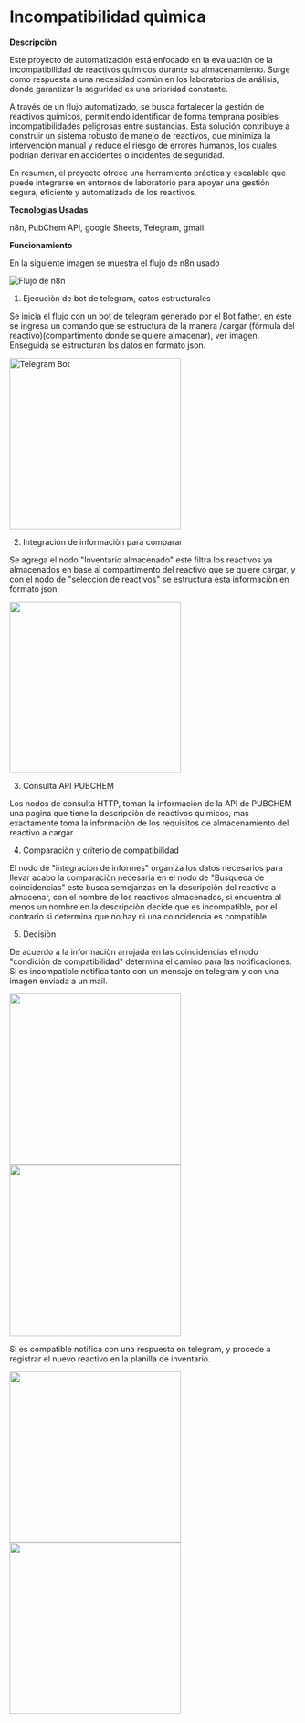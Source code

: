 # Incompatibilidad quìmica

**Descripciòn**

Este proyecto de automatización está enfocado en la evaluación de la incompatibilidad de reactivos químicos durante su almacenamiento. Surge como respuesta a una necesidad común en los laboratorios de análisis, donde garantizar la seguridad es una prioridad constante.

A través de un flujo automatizado, se busca fortalecer la gestión de reactivos químicos, permitiendo identificar de forma temprana posibles incompatibilidades peligrosas entre sustancias. Esta solución contribuye a construir un sistema robusto de manejo de reactivos, que minimiza la intervención manual y reduce el riesgo de errores humanos, los cuales podrían derivar en accidentes o incidentes de seguridad.

En resumen, el proyecto ofrece una herramienta práctica y escalable que puede integrarse en entornos de laboratorio para apoyar una gestión segura, eficiente y automatizada de los reactivos.

**Tecnologias Usadas**

n8n, PubChem API, google Sheets, Telegram, gmail.

**Funcionamiento**

En la siguiente imagen se muestra el flujo de n8n usado

![Flujo de n8n](https://github.com/Robchem95/N8N-Incompatibilidad-Quimica/blob/main/Imagenes%20n8n%20incompatibilidad%20qu%C3%ACmica/Captura%20de%20pantalla%202025-07-10%20105304.png)

1. Ejecuciòn de bot de telegram, datos estructurales

Se inicia el flujo con un bot de telegram generado por el Bot father, en este se ingresa un comando que se estructura de la manera /cargar (fòrmula del reactivo)(compartimento donde se quiere almacenar), ver imagen. Enseguida se estructuran los datos en formato json.

<img src="https://raw.githubusercontent.com/Robchem95/N8N-Incompatibilidad-Quimica/main/Imagenes%20n8n%20incompatibilidad%20qu%C3%ACmica/Chat%20bot%20de%20telegram.jpg" alt="Telegram Bot" width="300"/>

2. Integraciòn de informaciòn para comparar

Se agrega el nodo "Inventario almacenado" este filtra los reactivos ya almacenados en base al compartimento del reactivo que se quiere cargar, y con el nodo de "selecciòn de reactivos" se estructura esta informaciòn en formato json.

<img src="https://github.com/Robchem95/N8N-Incompatibilidad-Quimica/blob/main/Imagenes%20n8n%20incompatibilidad%20qu%C3%ACmica/Inventario%20Google%20Sheet.png
" width="300"/>

3. Consulta API PUBCHEM

Los nodos de consulta HTTP, toman la informaciòn de la API de PUBCHEM una pagina que tiene la descripciòn de reactivos quìmicos, mas exactamente toma la informaciòn de los requisitos de almacenamiento del reactivo a cargar. 

4. Comparaciòn y criterio de compatibilidad

El nodo de "integracion de informes" organiza los datos necesarios para llevar acabo la comparaciòn necesaria en el nodo de "Busqueda de coincidencias" este busca semejanzas en la descripciòn del reactivo a almacenar, con el nombre de los reactivos almacenados, si encuentra al menos un nombre en la descripciòn decide que es incompatible, por el contrario si determina que no hay ni una coincidencia es compatible. 

5. Decisiòn

De acuerdo a la informaciòn arrojada en las coincidencias el nodo "condiciòn de compatibilidad" determina el camino para las notificaciones. 
Si es incompatible notifica tanto con un mensaje en telegram y con una imagen enviada a un mail. 

<img src="https://github.com/Robchem95/N8N-Incompatibilidad-Quimica/blob/main/Imagenes%20n8n%20incompatibilidad%20qu%C3%ACmica/Incompatibilidad%20mail.jpg" width="300"/>

<img src="https://github.com/Robchem95/N8N-Incompatibilidad-Quimica/blob/main/Imagenes%20n8n%20incompatibilidad%20qu%C3%ACmica/Incompatibilidad%20telegram.jpg" width="300"/>

Si es compatible notifica con una respuesta en telegram, y procede a registrar el nuevo reactivo en la planilla de inventario.

<img src="https://github.com/Robchem95/N8N-Incompatibilidad-Quimica/blob/main/Imagenes%20n8n%20incompatibilidad%20qu%C3%ACmica/Compatibilidad.jpg" width="300"/>

<img src="https://github.com/Robchem95/N8N-Incompatibilidad-Quimica/blob/main/Imagenes%20n8n%20incompatibilidad%20qu%C3%ACmica/Almacenamiento%20nuevo%20reactivo.png" width="300"/>
